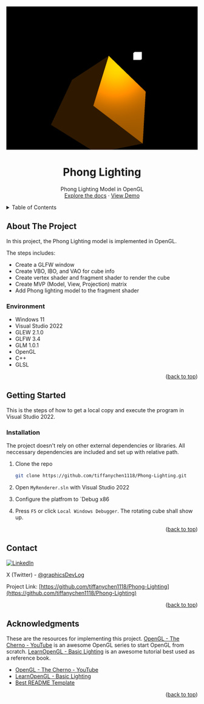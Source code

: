 <a id="readme-top"></a>


<!-- PROJECT LOGO -->
<br />
<div align="center">
  <a href="https://github.com/tiffanychen1118/Phong-Lighting/blob/main/assets/phong-lighting-model.png">
    <img src="assets/phong-lighting-model.png" alt="Logo" width="540">
  </a>

<h1 align="center">Phong Lighting</h1>

  <p align="center">
    Phong Lighting Model in OpenGL
    <br />
    <a href="https://github.com/tiffanychen1118/Phong-Lighting">Explore the docs</a>
    ·
    <a href="https://youtu.be/bz9ZHsPyZdo">View Demo</a>
    <br />
  </p>

</div>


<!-- TABLE OF CONTENTS -->
<details>
  <summary>Table of Contents</summary>
  <ol>
    <li>
      <a href="#about-the-project">About The Project</a>
      <ul>
        <li><a href="#environment">Environment</a></li>
      </ul>
    </li>
    <li>
      <a href="#getting-started">Getting Started</a>
      <ul>
        <li><a href="#installation">Installation</a></li>
      </ul>
    </li>
    <li><a href="#contact">Contact</a></li>
    <li><a href="#acknowledgments">Acknowledgments</a></li>
  </ol>
</details>


<!-- ABOUT THE PROJECT -->
## About The Project

In this project, the Phong Lighting model is implemented in OpenGL.

The steps includes:
* Create a GLFW window
* Create VBO, IBO, and VAO for cube info
* Create vertex shader and fragment shader to render the cube
* Create MVP (Model, View, Projection) matrix
* Add Phong lighting model to the fragment shader


### Environment

* Windows 11
* Visual Studio 2022
* GLEW 2.1.0
* GLFW 3.4
* GLM 1.0.1
* OpenGL
* C++
* GLSL

<p align="right">(<a href="#readme-top">back to top</a>)</p>


<!-- GETTING STARTED -->
## Getting Started

This is the steps of how to get a local copy and execute the program in Visual Studio 2022. 

### Installation

The project doesn't rely on other external dependencies or libraries. All neccessary dependencies are included and set up with relative path.

1. Clone the repo
   ```sh
   git clone https://github.com/tiffanychen1118/Phong-Lighting.git
   ```
2. Open `MyRenderer.sln` with Visual Studio 2022

3. Configure the platfrom to `Debug x86

4. Press `F5` or click `Local Windows Debugger`. The rotating cube shall show up. 

<p align="right">(<a href="#readme-top">back to top</a>)</p>


<!-- CONTACT -->
## Contact

[![LinkedIn][linkedin-shield]][linkedin-url]

X (Twitter) - [@graphicsDevLog](https://twitter.com/graphicsDevLog)

Project Link: [https://github.com/tiffanychen1118/Phong-Lighting](https://github.com/tiffanychen1118/Phong-Lighting)

<p align="right">(<a href="#readme-top">back to top</a>)</p>


<!-- ACKNOWLEDGMENTS -->
## Acknowledgments

These are the resources for implementing this project. [OpenGL - The Cherno - YouTube](https://youtube.com/playlist?list=PLlrATfBNZ98foTJPJ_Ev03o2oq3-GGOS2&si=nHk_QFPstL1femtw) is an awesome OpenGL series to start OpenGL from scratch. [LearnOpenGL - Basic Lighting](https://learnopengl.com/Lighting/Basic-Lighting) is an awesome tutorial best used as a reference book.

* [OpenGL - The Cherno - YouTube](https://youtube.com/playlist?list=PLlrATfBNZ98foTJPJ_Ev03o2oq3-GGOS2&si=nHk_QFPstL1femtw)
* [LearnOpenGL - Basic Lighting](https://learnopengl.com/Lighting/Basic-Lighting)
* [Best README Template](https://github.com/othneildrew/Best-README-Template)

<p align="right">(<a href="#readme-top">back to top</a>)</p>


<!-- MARKDOWN LINKS & IMAGES -->
<!-- https://www.markdownguide.org/basic-syntax/#reference-style-links -->
[linkedin-shield]: https://img.shields.io/badge/-LinkedIn-black.svg?style=for-the-badge&logo=linkedin&colorB=555
[linkedin-url]: https://www.linkedin.com/in/tiffany-hsuan-chen/
[product-screenshot]: assets/phong-lighting-model.png

